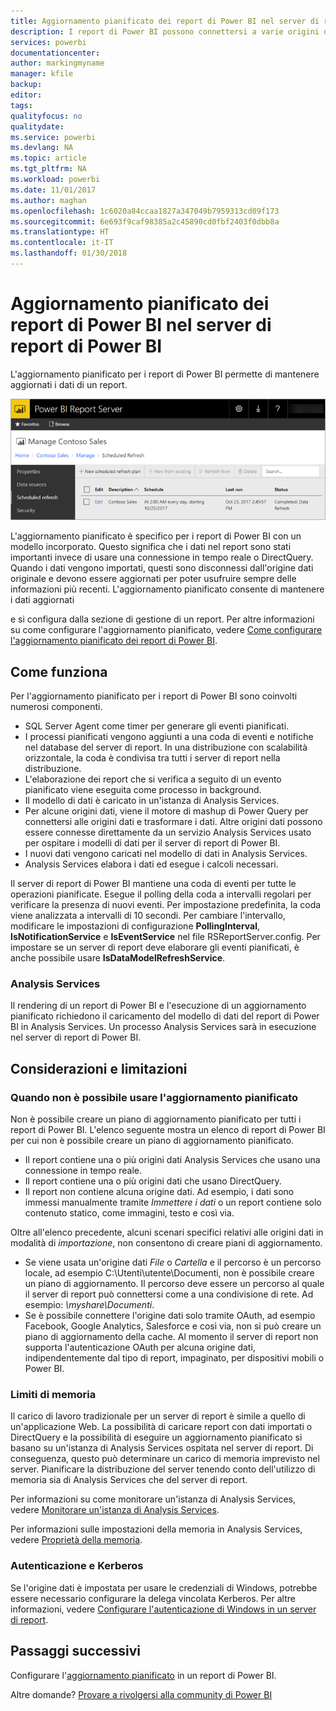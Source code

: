 ```yaml
---
title: Aggiornamento pianificato dei report di Power BI nel server di report di Power BI
description: I report di Power BI possono connettersi a varie origini dati. A seconda di come vengono usati i dati, sono disponibili diverse origini dati.
services: powerbi
documentationcenter: 
author: markingmyname
manager: kfile
backup: 
editor: 
tags: 
qualityfocus: no
qualitydate: 
ms.service: powerbi
ms.devlang: NA
ms.topic: article
ms.tgt_pltfrm: NA
ms.workload: powerbi
ms.date: 11/01/2017
ms.author: maghan
ms.openlocfilehash: 1c6020a84ccaa1827a347049b7959313cd09f173
ms.sourcegitcommit: 6e693f9caf98385a2c45890cd0fbf2403f0dbb8a
ms.translationtype: HT
ms.contentlocale: it-IT
ms.lasthandoff: 01/30/2018
---
```

# <a name="power-bi-report-scheduled-refresh-in-power-bi-report-server"></a>Aggiornamento pianificato dei report di Power BI nel server di report di Power BI
L'aggiornamento pianificato per i report di Power BI permette di mantenere aggiornati i dati di un report.

![Aggiornamento pianificato nel server di report di Power BI](media/scheduled-refresh/scheduled-refresh-success.png)

L'aggiornamento pianificato è specifico per i report di Power BI con un modello incorporato. Questo significa che i dati nel report sono stati importanti invece di usare una connessione in tempo reale o DirectQuery. Quando i dati vengono importati, questi sono disconnessi dall'origine dati originale e devono essere aggiornati per poter usufruire sempre delle informazioni più recenti. L'aggiornamento pianificato consente di mantenere i dati aggiornati

e si configura dalla sezione di gestione di un report. Per altre informazioni su come configurare l'aggiornamento pianificato, vedere [Come configurare l'aggiornamento pianificato dei report di Power BI](configure-scheduled-refresh.md).

## <a name="how-this-works"></a>Come funziona
Per l'aggiornamento pianificato per i report di Power BI sono coinvolti numerosi componenti.

* SQL Server Agent come timer per generare gli eventi pianificati.
* I processi pianificati vengono aggiunti a una coda di eventi e notifiche nel database del server di report. In una distribuzione con scalabilità orizzontale, la coda è condivisa tra tutti i server di report nella distribuzione.
* L'elaborazione dei report che si verifica a seguito di un evento pianificato viene eseguita come processo in background.
* Il modello di dati è caricato in un'istanza di Analysis Services.
* Per alcune origini dati, viene il motore di mashup di Power Query per connettersi alle origini dati e trasformare i dati. Altre origini dati possono essere connesse direttamente da un servizio Analysis Services usato per ospitare i modelli di dati per il server di report di Power BI.
* I nuovi dati vengono caricati nel modello di dati in Analysis Services.
* Analysis Services elabora i dati ed esegue i calcoli necessari.

Il server di report di Power BI mantiene una coda di eventi per tutte le operazioni pianificate. Esegue il polling della coda a intervalli regolari per verificare la presenza di nuovi eventi. Per impostazione predefinita, la coda viene analizzata a intervalli di 10 secondi. Per cambiare l'intervallo, modificare le impostazioni di configurazione **PollingInterval**, **IsNotificationService** e **IsEventService** nel file RSReportServer.config. Per impostare se un server di report deve elaborare gli eventi pianificati, è anche possibile usare **IsDataModelRefreshService**.

### <a name="analysis-services"></a>Analysis Services
Il rendering di un report di Power BI e l'esecuzione di un aggiornamento pianificato richiedono il caricamento del modello di dati del report di Power BI in Analysis Services. Un processo Analysis Services sarà in esecuzione nel server di report di Power BI.

## <a name="considerations-and-limitations"></a>Considerazioni e limitazioni
### <a name="when-scheduled-refresh-cant-be-used"></a>Quando non è possibile usare l'aggiornamento pianificato
Non è possibile creare un piano di aggiornamento pianificato per tutti i report di Power BI. L'elenco seguente mostra un elenco di report di Power BI per cui non è possibile creare un piano di aggiornamento pianificato.

* Il report contiene una o più origini dati Analysis Services che usano una connessione in tempo reale.
* Il report contiene una o più origini dati che usano DirectQuery.
* Il report non contiene alcuna origine dati. Ad esempio, i dati sono immessi manualmente tramite *Immettere i dati* o un report contiene solo contenuto statico, come immagini, testo e così via.

Oltre all'elenco precedente, alcuni scenari specifici relativi alle origini dati in modalità di *importazione*, non consentono di creare piani di aggiornamento.

* Se viene usata un'origine dati *File* o *Cartella* e il percorso è un percorso locale, ad esempio C:\Utenti\utente\Documenti, non è possibile creare un piano di aggiornamento. Il percorso deve essere un percorso al quale il server di report può connettersi come a una condivisione di rete. Ad esempio: *\\myshare\Documenti*.
* Se è possibile connettere l'origine dati solo tramite OAuth, ad esempio Facebook, Google Analytics, Salesforce e così via, non si può creare un piano di aggiornamento della cache. Al momento il server di report non supporta l'autenticazione OAuth per alcuna origine dati, indipendentemente dal tipo di report, impaginato, per dispositivi mobili o Power BI.

### <a name="memory-limits"></a>Limiti di memoria
Il carico di lavoro tradizionale per un server di report è simile a quello di un'applicazione Web. La possibilità di caricare report con dati importati o DirectQuery e la possibilità di eseguire un aggiornamento pianificato si basano su un'istanza di Analysis Services ospitata nel server di report. Di conseguenza, questo può determinare un carico di memoria imprevisto nel server. Pianificare la distribuzione del server tenendo conto dell'utilizzo di memoria sia di Analysis Services che del server di report.

Per informazioni su come monitorare un'istanza di Analysis Services, vedere [Monitorare un'istanza di Analysis Services](https://docs.microsoft.com/sql/analysis-services/instances/monitor-an-analysis-services-instance).

Per informazioni sulle impostazioni della memoria in Analysis Services, vedere [Proprietà della memoria](https://docs.microsoft.com/sql/analysis-services/server-properties/memory-properties).

### <a name="authentication-and-kerberos"></a>Autenticazione e Kerberos
Se l'origine dati è impostata per usare le credenziali di Windows, potrebbe essere necessario configurare la delega vincolata Kerberos. Per altre informazioni, vedere [Configurare l'autenticazione di Windows in un server di report](https://docs.microsoft.com/sql/reporting-services/security/configure-windows-authentication-on-the-report-server).

## <a name="next-steps"></a>Passaggi successivi
Configurare l'[aggiornamento pianificato](configure-scheduled-refresh.md) in un report di Power BI.

Altre domande? [Provare a rivolgersi alla community di Power BI](https://community.powerbi.com/)

